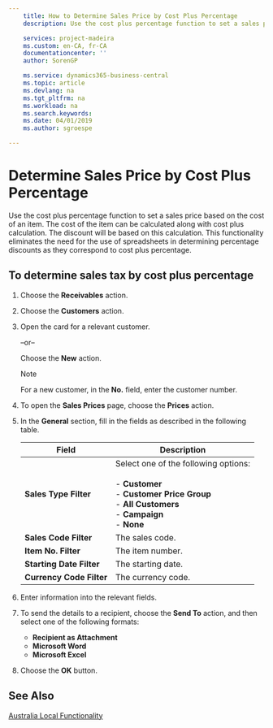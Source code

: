 ```yaml
---
    title: How to Determine Sales Price by Cost Plus Percentage
    description: Use the cost plus percentage function to set a sales price based on the cost of an item. The cost of the item can be calculated along with cost plus calculation. The discount will be based on this calculation.

    services: project-madeira
    ms.custom: en-CA, fr-CA
    documentationcenter: ''
    author: SorenGP

    ms.service: dynamics365-business-central
    ms.topic: article
    ms.devlang: na
    ms.tgt_pltfrm: na
    ms.workload: na
    ms.search.keywords:
    ms.date: 04/01/2019
    ms.author: sgroespe

---
```

# Determine Sales Price by Cost Plus Percentage
Use the cost plus percentage function to set a sales price based on the cost of an item. The cost of the item can be calculated along with cost plus calculation. The discount will be based on this calculation. This functionality eliminates the need for the use of spreadsheets in determining percentage discounts as they correspond to cost plus percentage.  

## To determine sales tax by cost plus percentage  

1.  Choose the **Receivables** action.  
3.  Choose the **Customers** action.  
4.  Open the card for a relevant customer.  

     –or–  

    Choose the **New** action.  

    > [!NOTE]  
    >  For a new customer, in the **No.** field, enter the customer number.  

5.  To open the **Sales Prices** page, choose the **Prices** action.  
6.  In the **General** section, fill in the fields as described in the following table.  

    |Field|Description|  
    |-----------|-----------------|  
    |**Sales Type Filter**|Select one of the following options:<br /><br /> -   **Customer**<br />-   **Customer Price Group**<br />-   **All Customers**<br />-   **Campaign**<br />-   **None**|  
    |**Sales Code Filter**|The sales code.|  
    |**Item No. Filter**|The item number.|  
    |**Starting Date Filter**|The starting date.|  
    |**Currency Code Filter**|The currency code.|  

7.  Enter information into the relevant fields.  
8.  To send the details to a recipient, choose the **Send To** action, and then select one of the following formats:  

    - **Recipient as Attachment**  
    - **Microsoft Word**  
    - **Microsoft Excel**  

9. Choose the **OK** button.  

## See Also  
 [Australia Local Functionality](australia-local-functionality.md)

